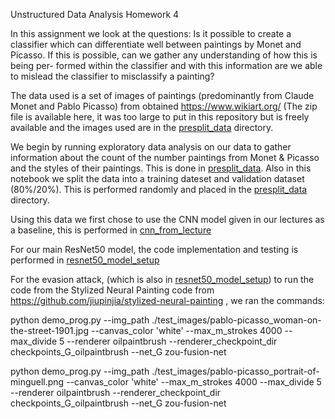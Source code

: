 Unstructured Data Analysis Homework 4


In this assignment we look at the questions:
Is it possible to create a classifier which can differentiate well between paintings by Monet
and Picasso. If this is possible, can we gather any understanding of how this is being per-
formed within the classifier and with this information are we able to mislead the classifier to misclassify a painting?

The data used is a set of images of paintings (predominantly from Claude Monet and Pablo Picasso) from obtained https://www.wikiart.org/ (The zip file is available here, it was too large to put in this repository but is freely available and the images used are in the [presplit_data](./presplit_data) directory. 

We begin by running exploratory data analysis on our data to gather information about the count of the number paintings from Monet & Picasso and the styles of their paintings. This is done in [presplit_data](./code/data_EDA.ipynb). Also in this notebook we split the data into a training dateset and validation dataset (80%/20%). This is performed randomly and placed in the [presplit_data](./presplit_data) directory. 

Using this data we first chose to use the CNN model given in our lectures as a baseline, this is performed in [cnn_from_lecture](./code/cnn_from_lecture.ipynb)

For our main ResNet50 model, the code implementation and testing is performed in [resnet50_model_setup](./code/resnet50_model_setup.ipynb)

For the evasion attack, (which is also in [resnet50_model_setup](./code/resnet50_model_setup.ipynb)) to run the code from the Stylized Neural Painting code from https://github.com/jiupinjia/stylized-neural-painting , we ran the commands: 

python demo_prog.py --img_path ./test_images/pablo-picasso_woman-on-the-street-1901.jpg --canvas_color 'white' --max_m_strokes 4000 --max_divide 5 --renderer oilpaintbrush --renderer_checkpoint_dir checkpoints_G_oilpaintbrush --net_G zou-fusion-net    

python demo_prog.py --img_path ./test_images/pablo-picasso_portrait-of-minguell.png --canvas_color 'white' --max_m_strokes 4000 --max_divide 5 --renderer oilpaintbrush --renderer_checkpoint_dir checkpoints_G_oilpaintbrush --net_G zou-fusion-net   